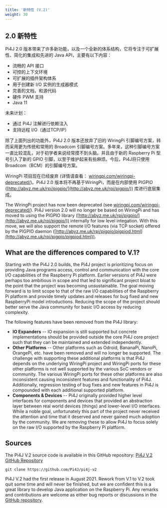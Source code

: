 ```yaml
---
title: '新特性 (V.2)'
weight: 30
---
```


## 2.0 新特性

Pi4J 2.0 版本带来了许多新功能，以及一个全新的体系结构，它将专注于可扩展性、简化的集成和先进的 Java API，主要有以下内容：

* 流畅的 API 接口
* 可控的上下文环境
* 可扩展的插件架构体系
* 用于创建新 I/O 实例的生成器模式
* 完善的文档，和源代码
* 硬件 PWM 支持
* Java 11

未来计划：

* 通过 Pi4J 注解进行依赖注入
* 支持远程 I/O（通过TCP/IP）

除了上面列出的功能外，Pi4J 2.0 版本还放弃了旧的 WiringPi 引脚编号方案，转而采用更为传统和常用的 Broadcom 引脚编号方案。多年来，这种引脚编号方案一直比较混乱，对于初学者来说经常摸不到头脑。并且由于新的 Raspberry Pi 型号引入了新的 GPIO 引脚，以至于维护起来有些麻烦。今后，Pi4J将只使用 Broadcom（BCM）的引脚编号方案。

WiringPi 项目现在已经废弃 (详情请查看： [wiringpi.com/wiringpi-deprecated/](http://wiringpi.com/wiringpi-deprecated/))。Pi4J 2.0 版本将不再基于WiringPi，而是在内部使用 PIGPIO ([http://abyz.me.uk/rpi/pigpio/](http://abyz.me.uk/rpi/pigpio/)) 库进行底层集成。

The WiringPi project has now been deprecated (see [wiringpi.com/wiringpi-deprecated/](http://wiringpi.com/wiringpi-deprecated/)). 
Pi4J version 2.0 will no longer be based on WiringPi and has moved to using the PIGPIO library 
([http://abyz.me.uk/rpi/pigpio/](http://abyz.me.uk/rpi/pigpio/)) internally for low level integation. 
With this move, we will also support the remote I/O features (via TCP socket) offered by the PIGPIO daemon 
([http://abyz.me.uk/rpi/pigpio/pigpiod.html](http://abyz.me.uk/rpi/pigpio/pigpiod.html)).

## What are the differences compared to V.1?

Starting with the Pi4J 2.0 builds, the Pi4J project is prioritizing focus on providing Java programs access, 
control and communication with the core I/O capabilities of the Raspberry Pi platform. Earlier versions of Pi4J were 
perhaps too ambitious in scope and that led to significant project bloat to the point that the project was becoming 
unsustainable. The goal moving forward is to limit scope to that of the raw I/O capabilities of the Raspberry Pi 
platform and provide timely updates and releases for bug fixed and new RaspberryPi model introductions. Reducing 
the scope of the project should better serve the Java community for basic I/O access by reducing complexity.

The following features have been removed from the Pi4J library:

* **IO Expanders** -- IO expansion is still supported but concrete implementations should be provided outside the core Pi4J core project such that they can be maintained and extended independently.
* **Other Platforms** -- Other platforms such as Odroid, BananaPi, NanoPi, OrangePi, etc. have been removed and will no longer be supported. The challenge with supporting these additional platforms is that Pi4J depends on the underlying WiringPi project and WiringPi ports for these other platforms is not well supported by the various SoC vendors or community. The various WiringPi ports for these other platforms are also inconsistent causing inconsistent features and functionality of Pi4J. Additionally, regression testing of bug fixes and new features in Pi4J is compounded with each additional supported platform.
* **Components & Devices** -- Pi4J originally provided higher level interfaces for components and devices that provided an abstraction layer between real world devices (things) and lower-level I/O interfaces. While a noble goal, unfortunately this part of the project never received the attention and time that it deserved and never gained much adoption by the community. We are removing these to allow Pi4J to focus solely on the raw I/O supported by the Raspberry Pi platform.

## Sources

The Pi4J V.2 source code is available in this GitHub repository: [Pi4J V.2 GitHub Repository](https://github.com/Pi4J/pi4j-v2)

```shell
git clone https://github.com/Pi4J/pi4j-v2
```

Pi4J V.2 had the first release in August 2021. Rework from V.1 to V.2 took quit some time and will never be finished, but
we are confident this is a great library to develop Java application on the Raspberry Pi. Any remarks and contributions
are welcome as either bug reports or discussions in the [GitHub repository](https://github.com/Pi4J/pi4j-v2).